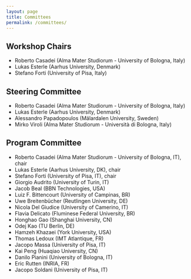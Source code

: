 ```yaml
---
layout: page
title: Committees
permalink: /committees/
---
```


## Workshop Chairs

- Roberto Casadei (Alma Mater Studiorum - University of Bologna, Italy)
- Lukas Esterle (Aarhus University, Denmark)
- Stefano Forti (University of Pisa, Italy)

## Steering Committee

- Roberto Casadei (Alma Mater Studiorum - University of Bologna, Italy)
- Lukas Esterle (Aarhus University, Denmark)
- Alessandro Papadopoulos (Mälardalen University, Sweden)
- Mirko Viroli (Alma Mater Studiorum - Università di Bologna, Italy)

<!-- 


## Publicity Chairs

- Flavia Delicato (Fluminense Federal University, Brazil)
- Kevin Wang (University of Auckland, New Zealand)

-->

## Program Committee

- Roberto Casadei (Alma Mater Studiorum - University of Bologna, IT), chair
- Lukas Esterle (Aarhus University, DK), chair
- Stefano Forti (University of Pisa, IT), chair
- Giorgio	Audrito (University of Turin, IT)
- Jacob	Beal (BBN Technologies, USA)
- Luiz F.	Bittencourt (University of Campinas, BR)
- Uwe	Breitenbücher (Reutlingen University, DE)
- Nicola	Del Giudice  (University of Camerino, IT)
- Flavia	Delicato (Fluminese Federal University, BR)
- Honghao	Gao (Shanghai University, CN)
- Odej	Kao (TU Berlin, DE)
- Hamzeh	Khazaei (York University, USA)
- Thomas	Ledoux (IMT Atlantique, FR)
- Jacopo	Massa (University of Pisa, IT)
- Kai	Peng (Huaqiao University, CN)
- Danilo	Pianini (University of Bologna, IT)
- Eric	Rutten (INRIA, FR)
- Jacopo	Soldani (University of Pisa, IT)















